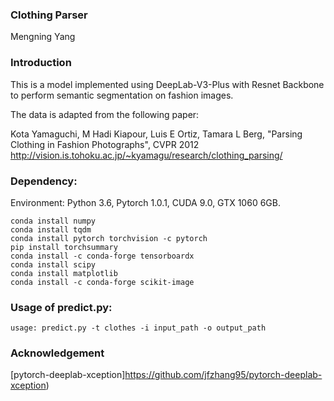 ### Clothing Parser

Mengning Yang

### Introduction

This is a model implemented using DeepLab-V3-Plus with Resnet Backbone to perform semantic segmentation on fashion images.

The data is adapted from the following paper:

Kota Yamaguchi, M Hadi Kiapour, Luis E Ortiz, Tamara L Berg, "Parsing Clothing in Fashion Photographs", CVPR 2012
http://vision.is.tohoku.ac.jp/~kyamagu/research/clothing_parsing/


### Dependency:
Environment: Python 3.6, Pytorch 1.0.1, CUDA 9.0, GTX 1060 6GB.
```Shell
conda install numpy
conda install tqdm
conda install pytorch torchvision -c pytorch
pip install torchsummary
conda install -c conda-forge tensorboardx
conda install scipy
conda install matplotlib
conda install -c conda-forge scikit-image
```

### Usage of predict.py:
```Shell
usage: predict.py -t clothes -i input_path -o output_path

```


### Acknowledgement
[pytorch-deeplab-xception]https://github.com/jfzhang95/pytorch-deeplab-xception)


